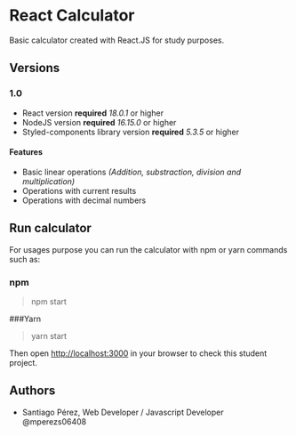 # React Calculator

Basic calculator created with React.JS for study purposes.

## Versions

### 1.0

- React version **required** *18.0.1* or higher
- NodeJS version **required** *16.15.0* or higher
- Styled-components library version **required** *5.3.5* or higher

#### Features

- Basic linear operations *(Addition, substraction, division and multiplication)*
- Operations with current results
- Operations with decimal numbers

## Run calculator

For usages purpose you can run the calculator with npm or yarn commands such as:

### npm

> npm start

###Yarn

> yarn start

Then open [http://localhost:3000](http://localhost:3000) in your browser to check this student project.

## Authors

- Santiago Pérez, Web Developer / Javascript Developer @mperezs06408